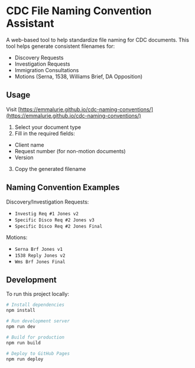 # CDC File Naming Convention Assistant

A web-based tool to help standardize file naming for CDC documents. This tool helps generate consistent filenames for:
- Discovery Requests
- Investigation Requests
- Immigration Consultations
- Motions (Serna, 1538, Williams Brief, DA Opposition)

## Usage

Visit [https://emmalurie.github.io/cdc-naming-conventions/](https://emmalurie.github.io/cdc-naming-conventions/)

1. Select your document type
2. Fill in the required fields:
  - Client name
  - Request number (for non-motion documents)
  - Version
3. Copy the generated filename

## Naming Convention Examples

Discovery/Investigation Requests:
- `Investig Req #1 Jones v2`
- `Specific Disco Req #2 Jones v3`
- `Specific Disco Req #2 Jones Final`

Motions:
- `Serna Brf Jones v1`
- `1538 Reply Jones v2`
- `Wms Brf Jones Final`

## Development

To run this project locally:

```bash
# Install dependencies
npm install

# Run development server
npm run dev

# Build for production
npm run build

# Deploy to GitHub Pages
npm run deploy
